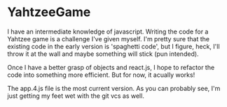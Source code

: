 # YahtzeeGame
I have an intermediate knowledge of javascript.  Writing the code for a Yahtzee game 
is a challenge I've given myself. I'm pretty sure that the existing code
in the early version is 'spaghetti code', but I figure, heck, I'll throw it at the wall and
maybe something will stick (pun intended).  

Once I have a better grasp of objects and react.js, I hope to refactor the code into
something more efficient.  But for now, it acually works!

The app.4.js file is the most current version.  As you can probably see, I'm just getting my feet wet with the git vcs as well. 
